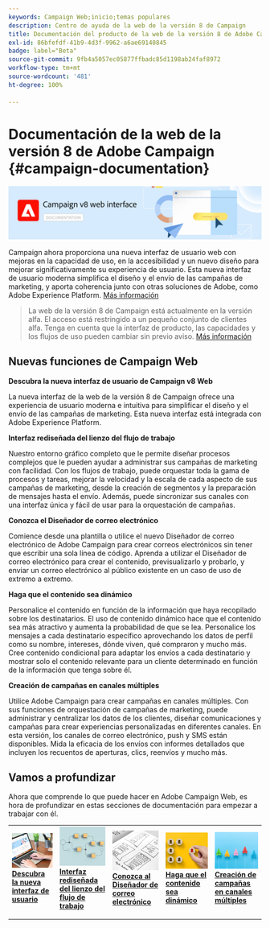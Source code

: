 ```yaml
---
keywords: Campaign Web;inicio;temas populares
description: Centro de ayuda de la web de la versión 8 de Campaign
title: Documentación del producto de la web de la versión 8 de Adobe Campaign
exl-id: 86bfefdf-41b9-4d3f-9962-a6ae69140845
badge: label="Beta"
source-git-commit: 9fb4a5057ec05877ffbadc85d1198ab24faf8972
workflow-type: tm+mt
source-wordcount: '481'
ht-degree: 100%

---
```


# Documentación de la web de la versión 8 de Adobe Campaign {#campaign-documentation}

![](assets/do-not-localize/banner-documentationv8.png)

Campaign ahora proporciona una nueva interfaz de usuario web con mejoras en la capacidad de uso, en la accesibilidad y un nuevo diseño para mejorar significativamente su experiencia de usuario. Esta nueva interfaz de usuario moderna simplifica el diseño y el envío de las campañas de marketing, y aporta coherencia junto con otras soluciones de Adobe, como Adobe Experience Platform. [Más información](get-started/get-started.md)

>La web de la versión 8 de Campaign está actualmente en la versión alfa. El acceso está restringido a un pequeño conjunto de clientes alfa. Tenga en cuenta que la interfaz de producto, las capacidades y los flujos de uso pueden cambiar sin previo aviso. [Más información](rn/whats-new.md)

## Nuevas funciones de Campaign Web

**Descubra la nueva interfaz de usuario de Campaign v8 Web**

La nueva interfaz de la web de la versión 8 de Campaign ofrece una experiencia de usuario moderna e intuitiva para simplificar el diseño y el envío de las campañas de marketing. Esta nueva interfaz está integrada con Adobe Experience Platform.

**Interfaz rediseñada del lienzo del flujo de trabajo**

Nuestro entorno gráfico completo que le permite diseñar procesos complejos que le pueden ayudar a administrar sus campañas de marketing con facilidad. Con los flujos de trabajo, puede orquestar toda la gama de procesos y tareas, mejorar la velocidad y la escala de cada aspecto de sus campañas de marketing, desde la creación de segmentos y la preparación de mensajes hasta el envío. Además, puede sincronizar sus canales con una interfaz única y fácil de usar para la orquestación de campañas.

**Conozca el Diseñador de correo electrónico**

Comience desde una plantilla o utilice el nuevo Diseñador de correo electrónico de Adobe Campaign para crear correos electrónicos sin tener que escribir una sola línea de código. Aprenda a utilizar el Diseñador de correo electrónico para crear el contenido, previsualizarlo y probarlo, y enviar un correo electrónico al público existente en un caso de uso de extremo a extremo.

**Haga que el contenido sea dinámico**

Personalice el contenido en función de la información que haya recopilado sobre los destinatarios. El uso de contenido dinámico hace que el contenido sea más atractivo y aumenta la probabilidad de que se lea. Personalice los mensajes a cada destinatario específico aprovechando los datos de perfil como su nombre, intereses, dónde viven, qué compraron y mucho más. Cree contenido condicional para adaptar los envíos a cada destinatario y mostrar solo el contenido relevante para un cliente determinado en función de la información que tenga sobre él.

**Creación de campañas en canales múltiples**

Utilice Adobe Campaign para crear campañas en canales múltiples. Con sus funciones de orquestación de campañas de marketing, puede administrar y centralizar los datos de los clientes, diseñar comunicaciones y campañas para crear experiencias personalizadas en diferentes canales. En esta versión, los canales de correo electrónico, push y SMS están disponibles. Mida la eficacia de los envíos con informes detallados que incluyen los recuentos de aperturas, clics, reenvíos y mucho más.

## Vamos a profundizar

Ahora que comprende lo que puede hacer en Adobe Campaign Web, es hora de profundizar en estas secciones de documentación para empezar a trabajar con él.

<table style="table-layout:fixed"><tr style="border: 0;">
<td>
<a href="get-started/user-interface.md">
<img alt="nueva IU" src="assets/do-not-localize/menu-ui.jpeg">
</a>
<div><a href="get-started/user-interface.md"><strong>Descubra la nueva interfaz de usuario</strong>
</div>
<p>
</td>
<td>
<a href="workflows/gs-workflows.md">
<img alt="Validación" src="assets/do-not-localize/menu-workflows.jpeg">
</a>
<div>
<a href="workflows/gs-workflows.md"><strong>Interfaz rediseñada del lienzo del flujo de trabajo</strong></a>
</div>
<p>
</td>
<td>
<a href="content/get-started-email-designer.md">
<img alt="Poco frecuente" src="assets/do-not-localize/menu-design.jpg">
</a>
<div>
<a href="content/get-started-email-designer.md"><strong>Conozca al Diseñador de correo electrónico</strong></a>
</div>
<p></td>
<td>
<a href="personalization/gs-personalization.md">
<img alt="Públicos-alvo" src="assets/do-not-localize/menu-dynamic.jpg">
</a>
<div>
<a href="personalization/gs-personalization.md"><strong>Haga que el contenido sea dinámico</strong></a>
</div>
<p>
</td>
<td>
<a href="campaigns/gs-campaigns.md">
<img alt="Validación" src="assets/do-not-localize/menu-campaign.jpeg">
</a>
<div>
<a href="campaigns/gs-campaigns.md"><strong>Creación de campañas en canales múltiples</strong></a>
</div>
<p>
</td>
</tr></table>

<!--
<table style="table-layout:fixed">
<tr style="border: 0;"><td width="30%"><a href="get-started/user-interface.md">
<img alt="new UI" src="assets/do-not-localize/menu-ui.jpeg" width="150px">
</a></td><td>Discover Campaign Web new user interface, latest improvements, key capabilities. Learn how to use them to build cross-channel campaigns for your audiences. With its user-friendly features, Campaign helps you streamline personalized cross-channel campaign creation process, drive results, and gain a competitive edge.</td></tr>
<tr style="border: 0;"><td width="30%"><a href="get-started/user-interface.md">
<img alt="new UI" src="assets/do-not-localize/menu-workflows.jpeg" width="150px">
</a></td><td>Our comprehensive graphical canvas makes it easy for you to design processes such as segmentation, campaign execution, and more. With this advanced tool at your fingertips, you can streamline your workflow and elevate your campaigns.</td></tr>
<tr style="border: 0;"><td width="30%"><a href="get-started/user-interface.md">
<img alt="new UI" src="assets/do-not-localize/menu-design.jpg" width="150px">
</a></td><td>Start from a template, or use Adobe Campaign's new Email Designer to create emails without having to write a single line of code. Learn how to use the Email Designer to create your content, preview and test it, and send an email to an existing audience in an end-to-end use case.</td></tr>
<tr style="border: 0;"><td width="30%"><a href="get-started/user-interface.md">
<img alt="new UI" src="assets/do-not-localize/menu-dynamic.jpg" width="150px">
</a></td><td>Create conditional content to define dynamic personalization based on the recipient's profile, automatically replacing text blocks and images when certain conditions are met. This feature can take your campaigns to new heights and deliver highly targeted, personalized experiences to your audience</td></tr>
<tr style="border: 0;"><td width="30%"><a href="get-started/user-interface.md">
<img alt="new UI" src="assets/do-not-localize/menu-campaign.jpeg" width="150px">
</a></td><td>Adobe Campaign capabilities help you manage centralized customer data, design customer communications and campaigns, and create personalized experiences across different channels: Email, Push and SMS.</td></tr>
</table>
-->









